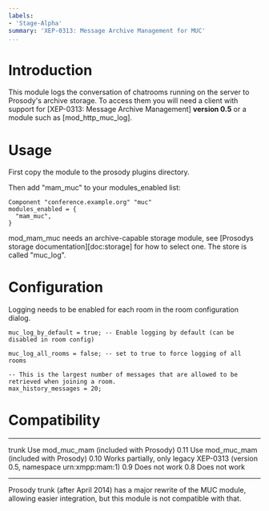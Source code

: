 ```yaml
---
labels:
- 'Stage-Alpha'
summary: 'XEP-0313: Message Archive Management for MUC'
...
```


Introduction
============

This module logs the conversation of chatrooms running on the server to
Prosody's archive storage. To access them you will need a client with
support for [XEP-0313: Message Archive Management] **version 0.5** or
a module such as [mod_http_muc_log].

Usage
=====

First copy the module to the prosody plugins directory.

Then add "mam\_muc" to your modules\_enabled list:

``` {.lua}
Component "conference.example.org" "muc"
modules_enabled = {
  "mam_muc",
}
```

mod\_mam\_muc needs an archive-capable storage module, see
[Prosodys storage documentation][doc:storage] for how to select one.
The store is called "muc\_log".

Configuration
=============

Logging needs to be enabled for each room in the room configuration
dialog.

``` {.lua}
muc_log_by_default = true; -- Enable logging by default (can be disabled in room config)

muc_log_all_rooms = false; -- set to true to force logging of all rooms

-- This is the largest number of messages that are allowed to be retrieved when joining a room.
max_history_messages = 20;
```

Compatibility
=============

  ------- -----------------------------------------------------------------------------
  trunk   Use mod\_muc\_mam (included with Prosody)
  0.11    Use mod\_muc\_mam (included with Prosody)
  0.10    Works partially, only legacy XEP-0313 (version 0.5, namespace urn:xmpp:mam:1)
  0.9     Does not work
  0.8     Does not work
  ------- -----------------------------------------------------------------------------

Prosody trunk (after April 2014) has a major rewrite of the MUC module,
allowing easier integration, but this module is not compatible with
that.
